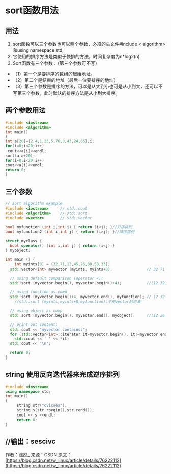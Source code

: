 # sort函数用法
## 用法
  1. sort函数可以三个参数也可以两个参数，必须的头文件#include < algorithm>和using namespace std; 
  2. 它使用的排序方法是类似于快排的方法，时间复杂度为n*log2(n)
  3. Sort函数有三个参数：（第三个参数可不写）
  
  - （1）第一个是要排序的数组的起始地址。
  - （2）第二个是结束的地址（最后一位要排序的地址）
  - （3）第三个参数是排序的方法，可以是从大到小也可是从小到大，还可以不写第三个参数，此时默认的排序方法是从小到大排序。
 ## 两个参数用法
 ``` c++
#include <iostream>
#include <algorithm>
int main()
{
 int a[20]={2,4,1,23,5,76,0,43,24,65},i;
 for(i=0;i<20;i++)
  cout<<a[i]<<endl;
 sort(a,a+20);
 for(i=0;i<20;i++)
 cout<<a[i]<<endl;
 return 0;
}
```
## 三个参数
``` c++
// sort algorithm example
#include <iostream>     // std::cout
#include <algorithm>    // std::sort
#include <vector>       // std::vector

bool myfunction (int i,int j) { return (i<j); }//升序排列
bool myfunction2 (int i,int j) { return (i>j); }//降序排列

struct myclass {
  bool operator() (int i,int j) { return (i<j);}
} myobject;

int main () {
    int myints[8] = {32,71,12,45,26,80,53,33};
  std::vector<int> myvector (myints, myints+8);               // 32 71 12 45 26 80 53 33

  // using default comparison (operator <):
  std::sort (myvector.begin(), myvector.begin()+4);           //(12 32 45 71)26 80 53 33

  // using function as comp
  std::sort (myvector.begin()+4, myvector.end(), myfunction); // 12 32 45 71(26 33 53 80)
    //std::sort (myints,myints+8,myfunction);不用vector的用法

  // using object as comp
  std::sort (myvector.begin(), myvector.end(), myobject);     //(12 26 32 33 45 53 71 80)

  // print out content:
  std::cout << "myvector contains:";
  for (std::vector<int>::iterator it=myvector.begin(); it!=myvector.end(); ++it)//输出
    std::cout << ' ' << *it;
  std::cout << '\n';

  return 0;
}
```
## string 使用反向迭代器来完成逆序排列
``` c++
#include <iostream>
using namespace std;
int main()
{
     string str("cvicses");
     string s(str.rbegin(),str.rend());
     cout << s <<endl;
     return 0;
}
```
//输出：sescivc
---
作者：浅然_ 
来源：CSDN 
原文：[https://blog.csdn.net/w_linux/article/details/76222112](https://blog.csdn.net/w_linux/article/details/76222112)

